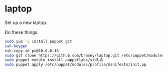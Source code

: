 laptop
======

Set up a new laptop.

Do these things.

```bash
sudo yum -y install puppet git
ssh-keygen
ssh-copy-id pi@10.0.0.18
sudo git clone https://github.com/brasey/laptop.git /etc/puppet/modules
sudo puppet module install puppetlabs/stdlib
sudo puppet apply /etc/puppet/modules/profile/manifests/init.pp
```
